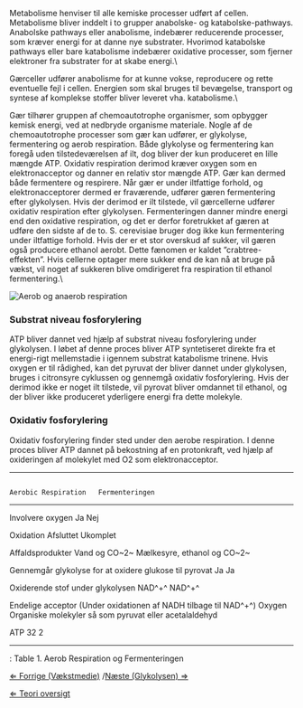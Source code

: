 Metabolisme henviser til alle kemiske processer udført af cellen.
Metabolisme bliver inddelt i to grupper anabolske- og
katabolske-pathways. Anabolske pathways eller anabolisme, indebærer
reducerende processer, som kræver energi for at danne nye substrater.
Hvorimod katabolske pathways eller bare katabolisme indebærer oxidative
processer, som fjerner elektroner fra substrater for at skabe energi.\

Gærceller udfører anabolisme for at kunne vokse, reproducere og rette
eventuelle fejl i cellen. Energien som skal bruges til bevægelse,
transport og syntese af komplekse stoffer bliver leveret vha.
katabolisme.\

Gær tilhører gruppen af chemoautotrophe organismer, som opbygger kemisk
energi, ved at nedbryde organisme materiale. Nogle af de chemoautotrophe
processer som gær kan udfører, er glykolyse, fermentering og aerob
respiration. Både glykolyse og fermentering kan foregå uden
tilstedeværelsen af ilt, dog bliver der kun produceret en lille mængde
ATP. Oxidativ respiration derimod kræver oxygen som en elektronacceptor
og danner en relativ stor mængde ATP. Gær kan dermed både fermentere og
respirere. Når gær er under iltfattige forhold, og elektronacceptorer
dermed er fraværende, udfører gæren fermentering efter glykolysen. Hvis
der derimod er ilt tilstede, vil gærcellerne udfører oxidativ
respiration efter glykolysen. Fermenteringen danner mindre energi end
den oxidative respiration, og det er derfor foretrukket af gæren at
udføre den sidste af de to. S. cerevisiae bruger dog ikke kun
fermentering under iltfattige forhold. Hvis der er et stor overskud af
sukker, vil gæren også producere ethanol aerobt. Dette fænomen er kaldet
”crabtree-effekten”. Hvis cellerne optager mere sukker end de kan nå at
bruge på vækst, vil noget af sukkeren blive omdirigeret fra respiration
til ethanol fermentering.\

![ Aerob og anaerob respiration](https://s3-us-west-2.amazonaws.com/labster/wiki/media/Anerobic_and_aerobic_respiration_dk.jpg " Aerob og anaerob respiration")

### Substrat niveau fosforylering

ATP bliver dannet ved hjælp af substrat niveau fosforylering under
glykolysen. I løbet af denne proces bliver ATP syntetiseret direkte fra
et energi-rigt mellemstadie i igennem substrat katabolisme trinene. Hvis
oxygen er til rådighed, kan det pyruvat der bliver dannet under
glykolysen, bruges i citronsyre cyklussen og gennemgå oxidativ
fosforylering. Hvis der derimod ikke er noget ilt tilstede, vil pyrovat
bliver omdannet til ethanol, og der bliver ikke produceret yderligere
energi fra dette molekyle.

### Oxidativ fosforylering

Oxidativ fosforylering finder sted under den aerobe respiration. I denne
proces bliver ATP dannet på bekostning af en protonkraft, ved hjælp af
oxideringen af molekylet med O2 som elektronacceptor.

  -------------------------------------------------------------------------------------------------------------------------------------------------
                                                                     Aerobic Respiration   Fermenteringen
                                                                                           
  ------------------------------------------------------------------ --------------------- --------------------------------------------------------
  Involvere oxygen                                                   Ja                    Nej
                                                                                           

  Oxidation                                                          Afsluttet             Ukomplet
                                                                                           

  Affaldsprodukter                                                   Vand og CO~2~         Mælkesyre, ethanol og CO~2~
                                                                                           

  Gennemgår glykolyse for at oxidere glukose til pyrovat             Ja                    Ja
                                                                                           

  Oxiderende stof under glykolysen                                   NAD^+^                NAD^+^
                                                                                           

  Endelige acceptor (Under oxidationen af NADH tilbage til NAD^+^)   Oxygen                Organiske molekyler så som pyruvat eller acetalaldehyd
                                                                                           

  ATP                                                                32                    2
                                                                                           
  -------------------------------------------------------------------------------------------------------------------------------------------------

  : Table 1. Aerob Respiration og Fermenteringen

[⇐ Forrige (Vækstmedie)](/wiki/Vækstmedie "wikilink") /[Næste (Glykolysen)
⇒](/wiki/Glykolysen "wikilink")

[⇐ Teori oversigt ](/wiki/Fermenteringscase "wikilink")

